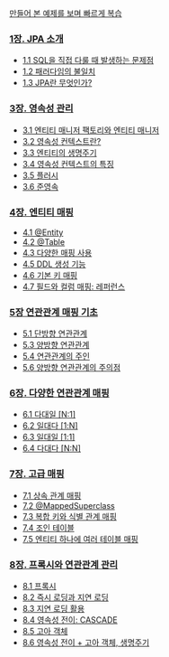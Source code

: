 [만들어 본 예제를 보며 빠르게 복습](https://github.com/sky7th/spring-data-jpa-shop)

### [1장. JPA 소개](./1장.md)
- [1.1 SQL을 직접 다룰 때 발생하는 문제점](./1장.md#11-SQL을-직접-다룰-때-발생하는-문제점)
- [1.2 패러다임의 불일치](./1장.md#12-패러다임의-불일치)
- [1.3 JPA란 무엇인가?](./1장.md#13-JPA란-무엇인가)

### [3장. 영속성 관리](./3장.md)
- [3.1 엔티티 매니저 팩토리와 엔티티 매니저](./3장.md#31-엔티티-매니저-팩토리와-엔티티-매니저)
- [3.2 영속성 컨텍스트란?](./3장.md#32-영속성-컨텍스트란)
- [3.3 엔티티의 생명주기](./3장.md#33-엔티티의-생명주기)
- [3.4 영속성 컨텍스트의 특징](./3장.md#34-영속성-컨텍스트의-특징)
- [3.5 플러시](./3장.md#35-플러시)
- [3.6 준영속](./3장.md#36-준영속)

### [4장. 엔티티 매핑](./4장.md)
- [4.1 @Entity](./4장.md#41-Entity)
- [4.2 @Table](./4장.md#42-Table)
- [4.3 다양한 매핑 사용](./4장.md#43-다양한-매핑-사용)
- [4.5 DDL 생성 기능](./4장.md#45-DDL-생성-기능)
- [4.6 기본 키 매핑](./4장.md#46-기본-키-매핑)
- [4.7 필드와 컬럼 매핑: 레퍼런스](./4장.md#47-필드와-컬럼-매핑-레퍼런스)

### [5장 연관관계 매핑 기초](./5장.md)
- [5.1 단방향 연관관계](./5장.md#51-단방향-연관관계)
- [5.3 양방향 연관관계](./5장.md#53-양방향-연관관계)
- [5.4 연관관계의 주인](./5장.md#54-연관관계의-주인)
- [5.6 양방향 연관관계의 주의점](./5장.md#56-양방향-연관관계의-주의점)

### [6장. 다양한 연관관계 매핑](./6장.md)
- [6.1 다대일 [N:1]](./6장.md#61-다대일-N1)
- [6.2 일대다 [1:N]](./6장.md#62-일대다-1N)
- [6.3 일대일 [1:1]](./6장.md#63-일대일-11)
- [6.4 다대다 [N:N]](./6장.md#64-다대다-NN)

### [7장. 고급 매핑](./7장.md)
- [7.1 상속 관계 매핑](./7장.md#71-상속-관계-매핑)
- [7.2 @MappedSuperclass](./7장.md#72-MappedSuperclass)
- [7.3 복합 키와 식별 관계 매핑](./7장.md#73-복합-키와-식별-관계-매핑)
- [7.4 조인 테이블](./7장.md#74-조인-테이블)
- [7.5 엔티티 하나에 여러 테이블 매핑](./7장.md#75-엔티티-하나에-여러-테이블-매핑)

### [8장. 프록시와 연관관계 관리](./8장.md)
- [8.1 프록시](./8장.md#81-프록시)
- [8.2 즉시 로딩과 지연 로딩](./8장.md#82-즉시-로딩과-지연-로딩)
- [8.3 지연 로딩 활용](./8장.md#83-지연-로딩-활용)
- [8.4 영속성 전이: CASCADE](./8장.md#84-영속성-전이-CASCADE)
- [8.5 고아 객체](./8장.md#85-고아-객체)
- [8.6 영속성 전이 + 고아 객체, 생명주기](./8장.md#86-영속성-전이-고아-객체-생명주기)